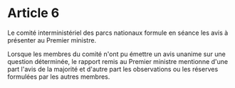 # Article 6

Le comité interministériel des parcs nationaux formule en séance les avis à présenter au Premier ministre.

Lorsque les membres du comité n'ont pu émettre un avis unanime sur une question déterminée, le rapport remis au Premier ministre mentionne d'une part l'avis de la majorité et d'autre part les observations ou les réserves formulées par les autres membres.
